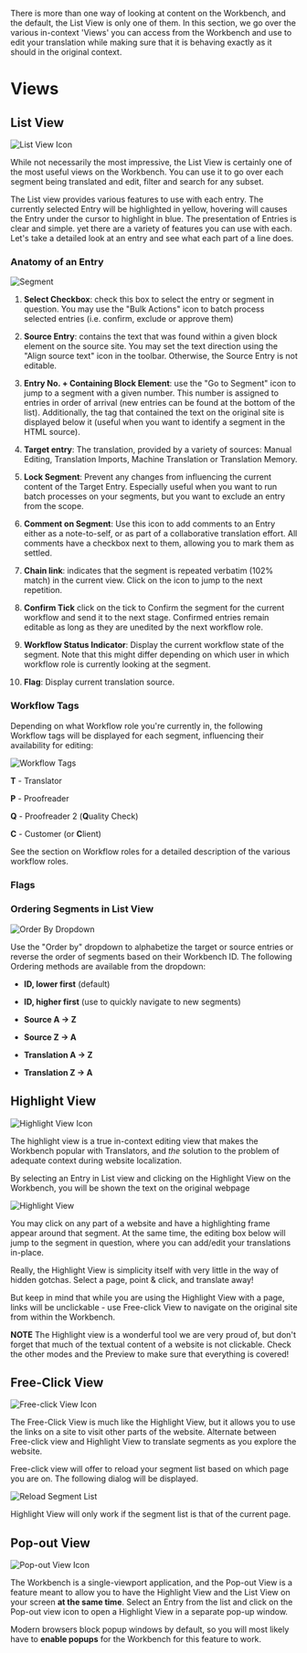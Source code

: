 There is more than one way of looking at content on the Workbench, and the default, the List View is only one of them. In this section, we go over the various in-context 'Views' you can access from the Workbench and use to edit your translation while making sure that it is behaving exactly as it should in the original context.

# Views

## List View

![List View Icon](/img/workbench/listview_icon.png)

While not necessarily the most impressive, the List View is certainly one of the most useful views on the Workbench. You can use it to go over each segment being translated and edit, filter and search for any subset.

The List view provides various features to use with each entry. The currently selected Entry will be highlighted in yellow, hovering will causes the Entry under the cursor to highlight in blue. The presentation of Entries is clear and simple. yet there are a variety of features you can use with each. Let's take a detailed look at an entry and see what each part of a line does.

### Anatomy of an Entry

![Segment](/img/workbench/segment_list_view.png)

1. **Select Checkbox**: check this box to select the entry or segment in question. You may use the "Bulk Actions" icon to batch process selected entries (i.e. confirm, exclude or approve them)

2. **Source Entry**: contains the text that was found within a given block element on the source site. You may set the text direction using the "Align source text" icon in the toolbar. Otherwise, the Source Entry is not editable.

3. **Entry No. + Containing Block Element**: use the "Go to Segment" icon to jump to a segment with a given number. This number is assigned to entries in order of arrival (new entries can be found at the bottom of the list). Additionally, the tag that contained the text on the original site is displayed below it (useful when you want to identify a segment in the HTML source).

4. **Target entry**: The translation, provided by a variety of sources: Manual Editing, Translation Imports, Machine Translation or Translation Memory.

5. **Lock Segment**: Prevent any changes from influencing the current content of the Target Entry. Especially useful when you want to run batch processes on your segments, but you want to exclude an entry from the scope.

6. **Comment on Segment**: Use this icon to add comments to an Entry either as a note-to-self, or as part of a collaborative translation effort. All comments have a checkbox next to them, allowing you to mark them as settled.

7. **Chain link**: indicates that the segment is repeated verbatim (102% match) in the current view. Click on the icon to jump to the next repetition.

8. **Confirm Tick** click on the tick to Confirm the segment for the current workflow and send it to the next stage. Confirmed entries remain editable as long as they are unedited by the next workflow role.

9. **Workflow Status Indicator**: Display the current workflow state of the segment. Note that this might differ depending on which user in which workflow role is currently looking at the segment.

10. **Flag**: Display current translation source.

### Workflow Tags

Depending on what Workflow role you're currently in, the following Workflow tags will be displayed for each segment, influencing their availability for editing:

![Workflow Tags](/img/workbench/workflow_tags.png)

**T** - Translator

**P** - Proofreader

**Q** - Proofreader 2 (**Q**uality Check)

**C** - Customer (or **C**lient)

See the section on Workflow roles for a detailed description of the various workflow roles.

### Flags

### Ordering Segments in List View

![Order By Dropdown](/img/workbench/order_by_dropdown.png)

Use the "Order by" dropdown to alphabetize the target or source entries or reverse the order of segments based on their Workbench ID. The following Ordering methods are available from the dropdown:

- **ID, lower first** (default)

- **ID, higher first** (use to quickly navigate to new segments)

- **Source A → Z**

- **Source Z → A**

- **Translation A → Z**

- **Translation Z → A**

## Highlight View

![Highlight View Icon](/img/workbench/highlight_view_icon.png)

The highlight view is a true in-context editing view that makes the Workbench popular with Translators, and _the_ solution to the problem of adequate context during website localization.

By selecting an Entry in List view and clicking on the Highlight View on the Workbench, you will be shown the text on the original webpage

![Highlight View](/img/workbench/highlight_view.png)

You may click on any part of a website and have a highlighting frame appear around that segment. At the same time, the editing box below will jump to the segment in question, where you can add/edit your translations in-place.

Really, the Highlight View is simplicity itself with very little in the way of hidden gotchas. Select a page, point & click, and translate away!

But keep in mind that while you are using the Highlight View with a page, links will be unclickable - use Free-click View to navigate on the original site from within the Workbench.

**NOTE** The Highlight view is a wonderful tool we are very proud of, but don't forget that much of the textual content of a website is not clickable. Check the other modes and the Preview to make sure that everything is covered!

## Free-Click View

![Free-click View Icon](/img/workbench/free_click_view_icon.png)

The Free-Click View is much like the Highlight View, but it allows you to use the links on a site to visit other parts of the website. Alternate between Free-click view and Highlight View to translate segments as you explore the website.

Free-click view will offer to reload your segment list based on which page you are on. The following dialog will be displayed.

![Reload Segment List](/img/workbench/reload_segments_redirecting.png)

Highlight View will only work if the segment list is that of the current page.

## Pop-out View

![Pop-out View Icon](/img/workbench/popout_view_icon.png)

The Workbench is a single-viewport application, and the Pop-out View is a feature meant to allow you to have the Highlight View and the List View on your screen **at the same time**. Select an Entry from the list and click on the Pop-out view icon to open a Highlight View in a separate pop-up window.

Modern browsers block popup windows by default, so you will most likely have to **enable popups** for the Workbench for this feature to work.
